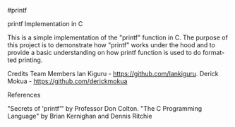 #printf

printf Implementation in C

This is a simple implementation of the "printf" function in C. The purpose of this project is to demonstrate how "printf" works under the hood and to provide a basic understanding on how printf function is used to do format-ted printing.

Credits
Team Members
Ian Kiguru - https://github.com/Iankiguru.
Derick Mokua - https://github.com/derickmokua

References 
 
"Secrets of 'printf'" by Professor Don Colton.
"The C Programming Language" by Brian Kernighan and Dennis Ritchie
